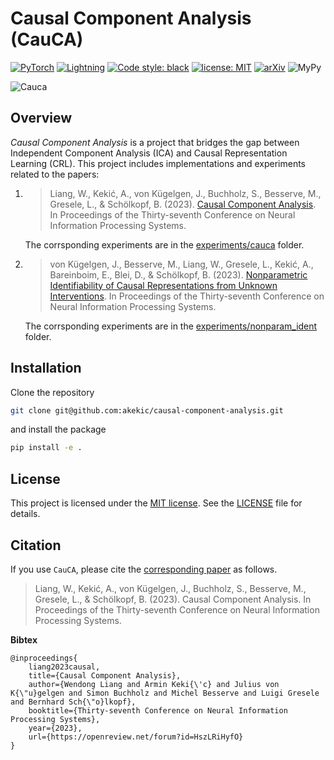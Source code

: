 # Causal Component Analysis (CauCA)
[![PyTorch](https://img.shields.io/badge/-PyTorch-EE4C2C?logo=pytorch&logoColor=white)](https://pytorch.org/)
[![Lightning](https://img.shields.io/badge/-Lightning-792ee5?logo=lightning&logoColor=white)](https://lightning.ai/)
[![Code style: black](https://img.shields.io/badge/code%20style-black-000000.svg)](https://github.com/psf/black)
[![license: MIT](https://img.shields.io/badge/license-MIT-yellow.svg)](https://opensource.org/licenses/MIT)
[![arXiv](https://img.shields.io/badge/arXiv-2305.17225-00ff00.svg)](https://arxiv.org/abs/2305.17225)
![MyPy](https://github.com/akekic/causal-component-analysis/actions/workflows/mypy.yml/badge.svg?branch=master)




![Cauca](cauca.png)
## Overview
_Causal Component Analysis_ is a project that bridges the gap between Independent Component Analysis (ICA) and Causal Representation Learning (CRL).
This project includes implementations and experiments related to the papers:
1.  > Liang, W., Kekić, A., von Kügelgen, J., Buchholz, S., Besserve, M., Gresele, L., & Schölkopf, B. (2023).
    [Causal Component Analysis](https://openreview.net/forum?id=HszLRiHyfO).
    In Proceedings of the Thirty-seventh Conference on Neural Information Processing Systems.
    
    The corrsponding experiments are in the [experiments/cauca](experiments/cauca/README.md) folder.

2.  > von Kügelgen, J., Besserve, M., Liang, W., Gresele, L., Kekić, A., Bareinboim, E., Blei, D., & Schölkopf, B. (2023).
    [Nonparametric Identifiability of Causal Representations from Unknown Interventions](https://openreview.net/forum?id=V87gZeSOL4).
    In Proceedings of the Thirty-seventh Conference on Neural Information Processing Systems.
    
    The corrsponding experiments are in the [experiments/nonparam_ident](experiments/nonparam_ident/README.md) folder.
## Installation
Clone the repository
```bash
git clone git@github.com:akekic/causal-component-analysis.git
```
and install the package
```bash
pip install -e .
```




## License
This project is licensed under the [MIT license](https://opensource.org/licenses/MIT). See the [LICENSE](LICENSE) file for details.

## Citation

If you use `CauCA`, please cite the 
[corresponding paper](https://openreview.net/forum?id=HszLRiHyfO) as follows.

> Liang, W., Kekić, A., von Kügelgen, J., Buchholz, S., Besserve, M., Gresele, L., & Schölkopf, B. (2023).
> Causal Component Analysis. 
> In Proceedings of the Thirty-seventh Conference on Neural Information Processing Systems.

**Bibtex**

```
@inproceedings{
    liang2023causal,
    title={Causal Component Analysis},
    author={Wendong Liang and Armin Keki{\'c} and Julius von K{\"u}gelgen and Simon Buchholz and Michel Besserve and Luigi Gresele and Bernhard Sch{\"o}lkopf},
    booktitle={Thirty-seventh Conference on Neural Information Processing Systems},
    year={2023},
    url={https://openreview.net/forum?id=HszLRiHyfO}
}
```
